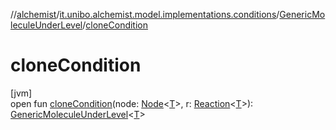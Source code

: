 //[alchemist](../../../index.md)/[it.unibo.alchemist.model.implementations.conditions](../index.md)/[GenericMoleculeUnderLevel](index.md)/[cloneCondition](clone-condition.md)

# cloneCondition

[jvm]\
open fun [cloneCondition](clone-condition.md)(node: [Node](../../it.unibo.alchemist.model.interfaces/-node/index.md)<[T](../-neighborhood-present/index.md)>, r: [Reaction](../../it.unibo.alchemist.model.interfaces/-reaction/index.md)<[T](../-neighborhood-present/index.md)>): [GenericMoleculeUnderLevel](index.md)<[T](../-neighborhood-present/index.md)>
